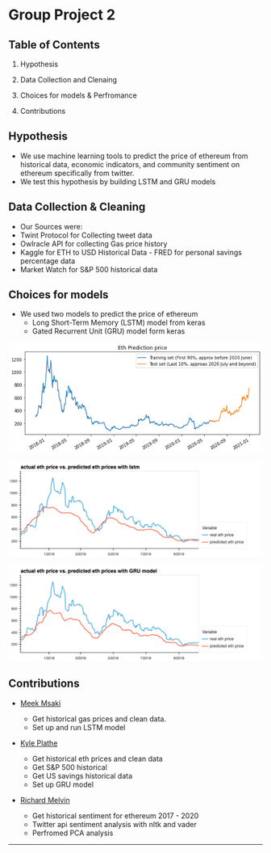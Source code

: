 # Group Project 2

## Table of Contents

1. Hypothesis

2. Data Collection and Clenaing

3. Choices for models & Perfromance

4. Contributions

## Hypothesis

- We use machine learning tools to predict the price of ethereum from historical data, economic indicators, and community sentiment on ethereum specifically from twitter.
- We test this hypothesis by building LSTM and GRU models

## Data Collection & Cleaning

- Our Sources were: 
- Twint Protocol for Collecting tweet data 
- Owlracle API for collecting Gas price history 
- Kaggle for ETH to USD Historical Data - FRED for personal savings percentage data 
- Market Watch for S&P 500 historical data

## Choices for models

- We used two models to predict the price of ethereum
    - Long Short-Term Memory (LSTM) model from keras
    - Gated Recurrent Unit (GRU) model form keras

![GRU Model Peerformance](./images/train_test_split.png)

![LSTM Model Peerformance](./images/lstm_prediction.png)

![GRU Model Peerformance](./images/gru_prediction.png)

## Contributions

- [Meek Msaki](https://github.com/mmsaki)
    - Get historical gas prices and clean data.
    - Set up and run LSTM model

- [Kyle Plathe](https://github.com/kyleplathe)
    - Get historical eth prices and clean data
    - Get S&P 500 historical
    - Get US savings historical data
    - Set up GRU model 

- [Richard Melvin](https://github.com/rgmelvin)
    - Get historical sentiment for ethereum 2017 - 2020
    - Twitter api sentiment analysis with nltk and vader
    - Perfromed PCA analysis

- - -
